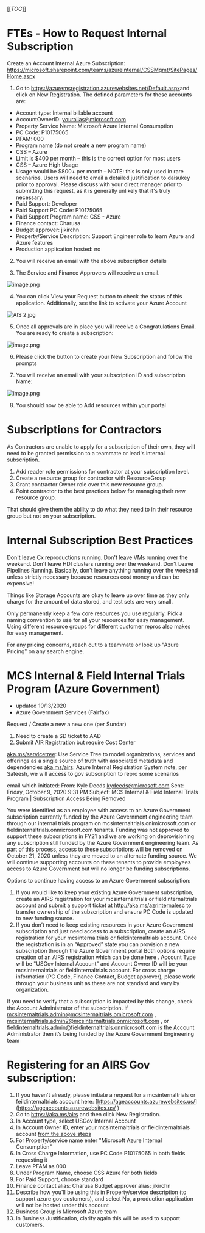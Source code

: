 [[_TOC_]]

# FTEs - How to Request Internal Subscription

Create an Account Internal Azure Subscription: https://microsoft.sharepoint.com/teams/azureinternal/CSSMgmt/SitePages/Home.aspx 
1. Go to https://azuremsregistration.azurewebsites.net/Default.aspx​ and click on New Registration. The defined parameters for these accounts are:

- Account type: Internal billable account
- AccountOwnerID: youralias@microsoft.com
- Property Service Name: Microsoft Azure Internal Consumption
- PC Code: P10175065
- PFAM: 000
- Program name (do not create a new program name)
- CSS – Azure
- Limit is $400 per month – this is the correct option for most users
- CSS – Azure High Usage
- Usage would be $800+ per month – NOTE: this is only used in rare scenarios. Users will need to email a detailed justification to daisukey prior to approval. Please discuss with your direct manager prior to submitting this request, as it is generally unlikely that it's truly necessary.
- Paid Support: Developer
- Paid Support PC Code: P10175065
- Paid Support Program name: CSS - Azure
- Finance contact: Charusa
- Budget approver: jikirchn​
- Property/Service Description: Support Engineer role to learn Azure and Azure features  
- Production application hosted: no


2. You will receive an email with the above subscription details
 

3. The Service and Finance Approvers will receive an email.



![image.png](/.attachments/image-f8b192b0-1a1c-4799-8bfe-dc6270fac713.png)
 

4. You can click View your Request button to check the status of this application. Additionally, see the link to activate your Azure Account


![AIS 2.jpg](/.attachments/AIS%202-cdb2203d-801f-4605-990b-0d720ab6bb3a.jpg)


5. Once all approvals are in place you will receive a Congratulations Email. You are ready to create a subscription:



![image.png](/.attachments/image-00b17e7a-b934-4ef9-b13d-d51be1dbcf8c.png)

6. Please click the button to create your New Subscription and follow the prompts
 

7. You will receive an email with your subscription ID and subscription Name: 

![image.png](/.attachments/image-37327d1a-ea50-4e7d-9d1c-9414425e68fd.png)

8. You should now be able to Add resources within your portal  

# Subscriptions for Contractors

As Contractors are unable to apply for a subscription of their own, they will need to be granted permission to a teammate or lead's internal subscription.

1. Add reader role permissions for contractor at your subscription level.
2. Create a resource group for contractor with <alias>ResourceGroup
3. Grant contractor Owner role over this new resource group.
4. Point contractor to the best practices below for managing their new resource group.

That should give them the ability to do what they need to in their resource group but not on your subscription.

# Internal Subscription Best Practices

Don't leave Cx reproductions running.
Don't leave VMs running over the weekend.
Don't leave HDI clusters running over the weekend.
Don't Leave Pipelines Running.
Basically, don't leave anything running over the weekend unless strictly necessary because resources cost money and can be expensive!

Things like Storage Accounts are okay to leave up over time as they only charge for the amount of data stored, and test sets are very small.


Only permanently keep a few core resources you use regularly.
Pick a naming convention to use for all your resources for easy management.
Using different resource groups for different customer repros also makes for easy management.

For any pricing concerns, reach out to a teammate or look up "Azure <product name> Pricing" on any search engine.

# MCS Internal & Field Internal Trials Program (Azure Government) 
- updated 10/13/2020
- Azure Government Services (Fairfax)

Request / Create a new a new one (per Sundar)
1.	Need to create a SD ticket to AAD
2.	Submit AIR Registration but require Cost Center

[aka.ms/servicetree](http://aka.ms/servicetree): Use Service Tree to model organizations, services and offerings as a single source of truth with associated metadata and dependencies
[aka.ms/airs](http://aka.ms/airs):  Azure Internal Registration System
note, per Sateesh, we will access to gov subscription to repro some scenarios

email which initiated: 
From: Kyle Deeds <kydeeds@microsoft.com> 
Sent: Friday, October 9, 2020 9:31 PM
Subject: MCS Internal & Field Internal Trials Program | Subscription Access Being Removed

You were identified as an employee with access to an Azure Government subscription currently funded by the Azure Government engineering team through our internal trials program on mcsinternaltrials.onimicrosoft.com or fieldinternaltrials.onmicrosoft.com tenants. Funding was not approved to support these subscriptions in FY21 and we are working on deprovisioning any subscription still funded by the Azure Government engineering team. As part of this process, access to these subscriptions will be removed on October 21, 2020 unless they are moved to an alternate funding source.  We will continue supporting accounts on these tenants to provide employees access to Azure Government but will no longer be funding subscriptions.

Options to continue having access to an Azure Government subscription:
1.	If you would like to keep your existing Azure Government subscription, create an AIRS registration for your mcsinternaltrials or fieldinternaltrials account and submit a support ticket at http://aka.ms/azrinternalesc to transfer ownership of the subscription and ensure PC Code is updated to new funding source.
2.	If you don’t need to keep existing resources in your Azure Government subscription and just need access to a subscription, create an AIRS registration for your mcsinternaltrials or fieldinternaltrials account. Once the registration is in an “Approved” state you can provision a new subscription through the Azure Government portal
Both options require creation of an AIRS registration which can be done here . Account Type will be "USGov Internal Account" and Account Owner ID will be your mcsinternaltrials or fieldinternaltrials account. For cross charge information (PC Code, Finance Contact, Budget approver), please work through your business unit as these are not standard and vary by organization.

If you need to verify that a subscription is impacted by this change, check the Account Administrator of the subscription. If mcsinternaltrials.admin@mcsinternaltrials.omicrosoft.com , mcsinternaltrials.admin2@mcsinternaltrials.onmicrosoft.com , or fieldinternaltrials.admin@fieldinternaltrials.onmicrosoft.com is the Account Administrator then it’s being funded by the Azure Government Engineering team

# Registering for an AIRS Gov subscription:
1. If you haven't already, please initiate a request for a mcsinternaltrials or feildinternaltrials account here: [https://ageaccounts.azurewebsites.us/](https://ageaccounts.azurewebsites.us/ ) 
1. Go to https://aka.ms/airs and then click New Registration.
2. In Account type, select USGov Internal Account
3. In Account Owner ID, enter your mcsinternaltrials or fieldinternaltrials account [from the above steps](https://dev.azure.com/Supportability/Big%20Data/_wiki/wikis/Big-Data.wiki/321472/Internal-Subscription-Management?anchor=mcs-internal-%26-field-internal-trials-program-(azure-government).)
4. For Property/service name enter "Microsoft Azure Internal Consumption"
5. In Cross Charge Information, use PC Code P10175065 in both fields requesting it
6. Leave PFAM as 000
7. Under Program Name, choose CSS Azure for both fields
8. For Paid Support, choose standard
9. Finance contact alias: Charusa Budget approver alias: jikirchn
10. Describe how you'll be using this in Property/service description (to support azure gov customers), and select No, a production application will not be hosted under this account
11. Business Group is Microsoft Azure team
12. In Business Justification, clarify again this will be used to support customers.